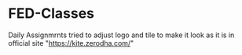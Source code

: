 # FED-Classes
Daily Assignmrnts
tried to adjust logo and tile to make it look as it is in official site "https://kite.zerodha.com/"
